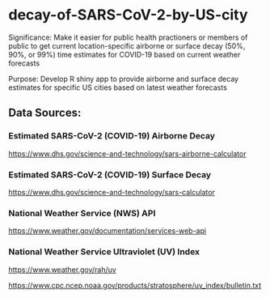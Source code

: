 # decay-of-SARS-CoV-2-by-US-city
Significance: Make it easier for public health practioners or members of public to get current location-specific airborne or surface decay (50%, 90%, or 99%) time estimates for COVID-19 based on current weather forecasts

Purpose: Develop R shiny app to provide airborne and surface decay estimates for specific US cities based on latest weather forecasts

## Data Sources:
### Estimated SARS-CoV-2 (COVID-19) Airborne Decay
https://www.dhs.gov/science-and-technology/sars-airborne-calculator
### Estimated SARS-CoV-2 (COVID-19) Surface Decay
https://www.dhs.gov/science-and-technology/sars-calculator
### National Weather Service (NWS) API
https://www.weather.gov/documentation/services-web-api
### National Weather Service Ultraviolet (UV) Index 
https://www.weather.gov/rah/uv

https://www.cpc.ncep.noaa.gov/products/stratosphere/uv_index/bulletin.txt
